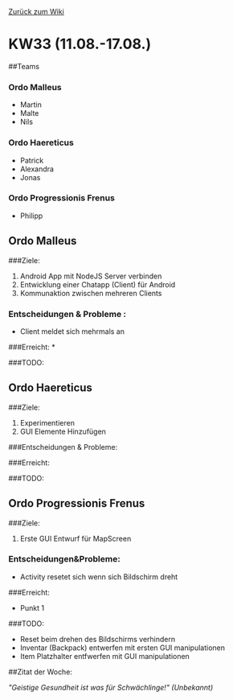 [Zurück zum Wiki](https://github.com/Institute-Web-Science-and-Technologies/GeoVisualization/wiki/Entwicklungstagebuch)
# KW33 (11.08.-17.08.)
##Teams
### Ordo Malleus
* Martin 
* Malte 
* Nils

### Ordo Haereticus
* Patrick
* Alexandra
* Jonas

### Ordo Progressionis Frenus
* Philipp

## Ordo Malleus
###Ziele:
 1. Android App mit NodeJS Server verbinden
 2. Entwicklung einer Chatapp (Client) für Android
 3. Kommunaktion zwischen mehreren Clients

### Entscheidungen & Probleme :
* Client meldet sich mehrmals an

###Erreicht:
*

###TODO:

## Ordo Haereticus
###Ziele:
 1. Experimentieren
 2. GUI Elemente Hinzufügen
 
###Entscheidungen & Probleme:

 
###Erreicht:

###TODO:

## Ordo Progressionis Frenus
###Ziele:
 1. Erste GUI Entwurf für MapScreen

### Entscheidungen&Probleme:
* Activity resetet sich wenn sich Bildschirm dreht

###Erreicht:
* Punkt 1

###TODO:
* Reset beim drehen des Bildschirms verhindern
* Inventar (Backpack) entwerfen mit ersten GUI manipulationen
* Item Platzhalter entfwerfen mit GUI manipulationen

##Zitat der Woche:

_"Geistige Gesundheit ist was für Schwächlinge!" (Unbekannt)_
